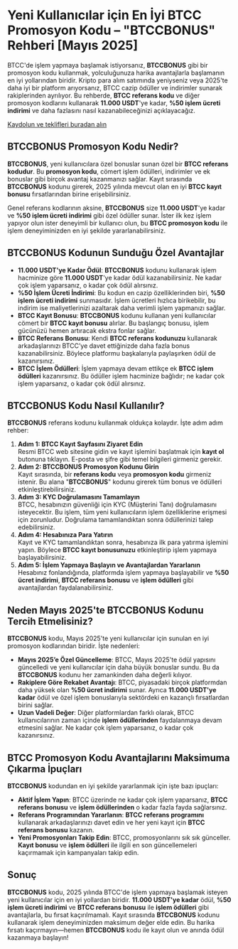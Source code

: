 <h1>Yeni Kullanıcılar için En İyi BTCC Promosyon Kodu – "BTCCBONUS" Rehberi [Mayıs 2025]</h1>
<p>BTCC'de işlem yapmaya başlamak istiyorsanız, <strong>BTCCBONUS</strong> gibi bir promosyon kodu kullanmak, yolculuğunuza harika avantajlarla başlamanın en iyi yollarından biridir. Kripto para alım satımında yeniyseniz veya 2025'te daha iyi bir platform arıyorsanız, BTCC cazip ödüller ve indirimler sunarak rakiplerinden ayrılıyor. Bu rehberde, <strong>BTCC referans kodu</strong> ve diğer promosyon kodlarını kullanarak <strong>11.000 USDT</strong>'ye kadar, <strong>%50 işlem ücreti indirimi</strong> ve daha fazlasını nasıl kazanabileceğinizi açıklayacağız.</p>
<p><a href="https://partner.btcc.com/us/c/BTCCBONUS/9303" target="_blank">Kaydolun ve teklifleri buradan alın </a></p>



<img src="https://images.mirror-media.xyz/publication-images/-Gh6C4vVamKvXFpvE7083.png?height=500&amp;width=1000" decoding="async" data-nimg="fill" class="css-xah9so" style="position: absolute; inset: 0px; box-sizing: border-box; padding: 0px; border: none; margin: auto; display: block; width: 0px; height: 0px; min-width: 100%; max-width: 100%; min-height: 100%; max-height: 100%;">
<h2><strong>BTCCBONUS</strong> Promosyon Kodu Nedir?</h2>
<p><strong>BTCCBONUS</strong>, yeni kullanıcılara özel bonuslar sunan özel bir <strong>BTCC referans kodudur</strong>. Bu <strong>promosyon kodu</strong>, cömert işlem ödülleri, indirimler ve ek bonuslar gibi birçok avantaj kazanmanızı sağlar. Kayıt sırasında <strong>BTCCBONUS</strong> kodunu girerek, 2025 yılında mevcut olan en iyi <strong>BTCC kayıt bonusu</strong> fırsatlarından birine erişebilirsiniz.</p>
<p>Genel referans kodlarının aksine, <strong>BTCCBONUS</strong> size <strong>11.000 USDT</strong>'ye kadar ve <strong>%50 işlem ücreti indirimi</strong> gibi özel ödüller sunar. İster ilk kez işlem yapıyor olun ister deneyimli bir kullanıcı olun, bu <strong>BTCC promosyon kodu</strong> ile işlem deneyiminizden en iyi şekilde yararlanabilirsiniz.</p>

<h2><strong>BTCCBONUS</strong> Kodunun Sunduğu Özel Avantajlar</h2>
<ul>
    <li><strong>11.000 USDT'ye Kadar Ödül</strong>: <strong>BTCCBONUS</strong> kodunu kullanarak işlem hacminize göre <strong>11.000 USDT</strong>'ye kadar ödül kazanabilirsiniz. Ne kadar çok işlem yaparsanız, o kadar çok ödül alırsınız.</li>
    <li><strong>%50 İşlem Ücreti İndirimi</strong>: Bu kodun en cazip özelliklerinden biri, <strong>%50 işlem ücreti indirimi</strong> sunmasıdır. İşlem ücretleri hızlıca birikebilir, bu indirim ise maliyetlerinizi azaltarak daha verimli işlem yapmanızı sağlar.</li>
    <li><strong>BTCC Kayıt Bonusu</strong>: <strong>BTCCBONUS</strong> kodunu kullanan yeni kullanıcılar cömert bir <strong>BTCC kayıt bonusu</strong> alırlar. Bu başlangıç bonusu, işlem gücünüzü hemen artıracak ekstra fonlar sağlar.</li>
    <li><strong>BTCC Referans Bonusu</strong>: Kendi <strong>BTCC referans kodunuzu</strong> kullanarak arkadaşlarınızı BTCC’ye davet ettiğinizde daha fazla bonus kazanabilirsiniz. Böylece platformu başkalarıyla paylaşırken ödül de kazanırsınız.</li>
    <li><strong>BTCC İşlem Ödülleri</strong>: İşlem yapmaya devam ettikçe ek <strong>BTCC işlem ödülleri</strong> kazanırsınız. Bu ödüller işlem hacminize bağlıdır; ne kadar çok işlem yaparsanız, o kadar çok ödül alırsınız.</li>
</ul>

<h2><strong>BTCCBONUS</strong> Kodu Nasıl Kullanılır?</h2>
<p><strong>BTCCBONUS</strong> referans kodunu kullanmak oldukça kolaydır. İşte adım adım rehber:</p>
<ol>
    <li><strong>Adım 1: BTCC Kayıt Sayfasını Ziyaret Edin</strong><br>Resmi BTCC web sitesine gidin ve kayıt işlemini başlatmak için <strong>kayıt ol</strong> butonuna tıklayın. E-posta ve şifre gibi temel bilgileri girmeniz gerekir.</li>
    <li><strong>Adım 2: <strong>BTCCBONUS</strong> Promosyon Kodunu Girin</strong><br>Kayıt sırasında, bir <strong>referans kodu</strong> veya <strong>promosyon kodu</strong> girmeniz istenir. Bu alana "<strong>BTCCBONUS</strong>" kodunu girerek tüm bonus ve ödülleri etkinleştirebilirsiniz.</li>
    <li><strong>Adım 3: KYC Doğrulamasını Tamamlayın</strong><br>BTCC, hesabınızın güvenliği için KYC (Müşterini Tanı) doğrulamasını isteyecektir. Bu işlem, tüm yeni kullanıcıların işlem özelliklerine erişmesi için zorunludur. Doğrulama tamamlandıktan sonra ödüllerinizi talep edebilirsiniz.</li>
    <li><strong>Adım 4: Hesabınıza Para Yatırın</strong><br>Kayıt ve KYC tamamlandıktan sonra, hesabınıza ilk para yatırma işlemini yapın. Böylece <strong>BTCC kayıt bonusunuzu</strong> etkinleştirip işlem yapmaya başlayabilirsiniz.</li>
    <li><strong>Adım 5: İşlem Yapmaya Başlayın ve Avantajlardan Yararlanın</strong><br>Hesabınız fonlandığında, platformda işlem yapmaya başlayabilir ve <strong>%50 ücret indirimi</strong>, <strong>BTCC referans bonusu</strong> ve <strong>işlem ödülleri</strong> gibi avantajlardan faydalanabilirsiniz.</li>
</ol>

<h2>Neden Mayıs 2025'te <strong>BTCCBONUS</strong> Kodunu Tercih Etmelisiniz?</h2>
<p><strong>BTCCBONUS</strong> kodu, Mayıs 2025'te yeni kullanıcılar için sunulan en iyi promosyon kodlarından biridir. İşte nedenleri:</p>
<ul>
    <li><strong>Mayıs 2025’e Özel Güncelleme</strong>: BTCC, Mayıs 2025'te ödül yapısını güncelledi ve yeni kullanıcılar için daha büyük bonuslar sundu. Bu da <strong>BTCCBONUS</strong> kodunu her zamankinden daha değerli kılıyor.</li>
    <li><strong>Rakiplere Göre Rekabet Avantajı</strong>: BTCC, piyasadaki birçok platformdan daha yüksek olan <strong>%50 ücret indirimi</strong> sunar. Ayrıca <strong>11.000 USDT'ye kadar</strong> ödül ve özel işlem bonuslarıyla sektördeki en kazançlı fırsatlardan birini sağlar.</li>
    <li><strong>Uzun Vadeli Değer</strong>: Diğer platformlardan farklı olarak, BTCC kullanıcılarının zaman içinde <strong>işlem ödüllerinden</strong> faydalanmaya devam etmesini sağlar. Ne kadar çok işlem yaparsanız, o kadar çok kazanırsınız.</li>
</ul>

<h2><strong>BTCC Promosyon Kodu</strong> Avantajlarını Maksimuma Çıkarma İpuçları</h2>
<p><strong>BTCCBONUS</strong> kodundan en iyi şekilde yararlanmak için işte bazı ipuçları:</p>
<ul>
    <li><strong>Aktif İşlem Yapın</strong>: BTCC üzerinde ne kadar çok işlem yaparsanız, <strong>BTCC referans bonusu</strong> ve <strong>işlem ödüllerinden</strong> o kadar fazla fayda sağlarsınız.</li>
    <li><strong>Referans Programından Yararlanın</strong>: <strong>BTCC referans programını</strong> kullanarak arkadaşlarınızı davet edin ve her yeni kayıt için <strong>BTCC referans bonusu</strong> kazanın.</li>
    <li><strong>Yeni Promosyonları Takip Edin</strong>: BTCC, promosyonlarını sık sık günceller. <strong>Kayıt bonusu</strong> ve <strong>işlem ödülleri</strong> ile ilgili en son güncellemeleri kaçırmamak için kampanyaları takip edin.</li>
</ul>

<h2>Sonuç</h2>
<p><strong>BTCCBONUS</strong> kodu, 2025 yılında BTCC'de işlem yapmaya başlamak isteyen yeni kullanıcılar için en iyi yollardan biridir. <strong>11.000 USDT'ye kadar</strong> ödül, <strong>%50 işlem ücreti indirimi</strong> ve <strong>BTCC referans bonusu</strong> ile <strong>işlem ödülleri</strong> gibi avantajlarla, bu fırsat kaçırılmamalı. Kayıt sırasında <strong>BTCCBONUS</strong> kodunu kullanarak işlem deneyiminizden maksimum değer elde edin. Bu harika fırsatı kaçırmayın—hemen <strong>BTCCBONUS</strong> kodu ile kayıt olun ve anında ödül kazanmaya başlayın!</p>
